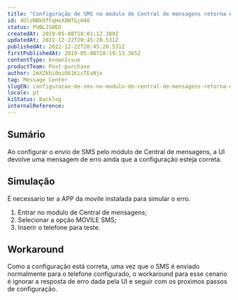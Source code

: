 ```yaml
---
title: "Configuração de SMS no módulo de Central de mensagens retorna erro"
id: 4OlzNBkOfFqHxX8WTGjH4O
status: PUBLISHED
createdAt: 2019-05-08T18:01:12.389Z
updatedAt: 2022-12-22T20:45:20.531Z
publishedAt: 2022-12-22T20:45:20.531Z
firstPublishedAt: 2019-05-08T18:19:13.365Z
contentType: knownIssue
productTeam: Post-purchase
author: 2mXZkbi0oi061KicTExNjo
tag: Message Center
slugEN: configuracao-de-sms-no-modulo-de-central-de-mensagens-retorna-erro
locale: pt
kiStatus: Backlog
internalReference: 
---
```


## Sumário

Ao configurar o envio de SMS pelo módulo de Central de mensagens, a UI devolve uma mensagem de erro ainda que a configuração esteja correta.

## Simulação

<div class="alert alert-info">
É necessario ter a APP da movile instalada para simular o erro.
</div>
 
 1. Entrar no modulo de Central de mensagens; 
 2. Selecionar a opção MOVILE SMS;
 3. Inserir o telefone para teste.
 



## Workaround

Como a configuração está correta, uma vez que o SMS é enviado normalmente para o telefone configurado, o workaround para esse cenario é ignorar a resposta de erro dada pela UI e seguir com os proximos passos de configuração.



